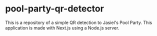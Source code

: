 # pool-party-qr-detector
This is a repository of a simple QR detection to Jasiel's Pool Party. This application is made with Next.js using a Node.js server.
